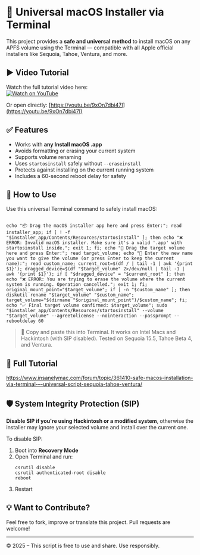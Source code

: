 # 🚀 Universal macOS Installer via Terminal

This project provides a **safe and universal method** to install macOS on any APFS volume using the Terminal — compatible with all Apple official installers like Sequoia, Tahoe, Ventura, and more.

## ▶️ Video Tutorial

Watch the full tutorial video here:  
[![Watch on YouTube](https://img.youtube.com/vi/9xOn7dbi47I/0.jpg)](https://youtu.be/9xOn7dbi47I)

Or open directly: [https://youtu.be/9xOn7dbi47I](https://youtu.be/9xOn7dbi47I)

## ✅ Features

- Works with **any Install macOS .app**
- Avoids formatting or erasing your current system
- Supports volume renaming
- Uses `startosinstall` safely without `--eraseinstall`
- Protects against installing on the current running system
- Includes a 60-second reboot delay for safety

## 📜 How to Use

Use this universal Terminal command to safely install macOS:

```

echo "📦 Drag the macOS installer app here and press Enter:"; read installer_app; if [ ! -f "$installer_app/Contents/Resources/startosinstall" ]; then echo "❌ ERROR: Invalid macOS installer. Make sure it's a valid '.app' with startosinstall inside."; exit 1; fi; echo "🔹 Drag the target volume here and press Enter:"; read target_volume; echo "📝 Enter the new name you want to give the volume (or press Enter to keep the current name):"; read custom_name; current_root=$(df / | tail -1 | awk '{print $1}'); dragged_device=$(df "$target_volume" 2>/dev/null | tail -1 | awk '{print $1}'); if [ "$dragged_device" = "$current_root" ]; then echo "❌ ERROR: You are trying to erase the volume where the current system is running. Operation cancelled."; exit 1; fi; original_mount_point="$target_volume"; if [ -n "$custom_name" ]; then diskutil rename "$target_volume" "$custom_name"; target_volume="$(dirname "$original_mount_point")/$custom_name"; fi; echo "✅ Final target volume confirmed: $target_volume"; sudo "$installer_app/Contents/Resources/startosinstall" --volume "$target_volume" --agreetolicense --nointeraction --passprompt --rebootdelay 60

```

> 📌 Copy and paste this into Terminal. It works on Intel Macs and Hackintosh (with SIP disabled). Tested on Sequoia 15.5, Tahoe Beta 4, and Ventura.

## 📁 Full Tutorial

https://www.insanelymac.com/forum/topic/361410-safe-macos-installation-via-terminal-–-universal-script-sequoia-tahoe-ventura/ 

## 🛡 System Integrity Protection (SIP)

**Disable SIP if you're using Hackintosh or a modified system**, otherwise the installer may ignore your selected volume and install over the current one.

To disable SIP:
1. Boot into **Recovery Mode**
2. Open Terminal and run:
    ```
    csrutil disable
	csrutil authenticated-root disable
	reboot
    ```
3. Restart

## 💡 Want to Contribute?

Feel free to fork, improve or translate this project. Pull requests are welcome!

---

© 2025 – This script is free to use and share. Use responsibly.
